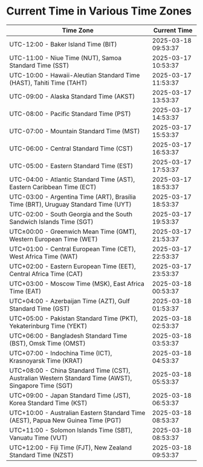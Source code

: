 # Current Time in Various Time Zones

| Time Zone | Current Time |
|-----------|--------------|
| UTC-12:00 - Baker Island Time (BIT) | 2025-03-18 09:53:37 |
| UTC-11:00 - Niue Time (NUT), Samoa Standard Time (SST) | 2025-03-17 10:53:37 |
| UTC-10:00 - Hawaii-Aleutian Standard Time (HAST), Tahiti Time (TAHT) | 2025-03-17 11:53:37 |
| UTC-09:00 - Alaska Standard Time (AKST) | 2025-03-17 13:53:37 |
| UTC-08:00 - Pacific Standard Time (PST) | 2025-03-17 14:53:37 |
| UTC-07:00 - Mountain Standard Time (MST) | 2025-03-17 15:53:37 |
| UTC-06:00 - Central Standard Time (CST) | 2025-03-17 16:53:37 |
| UTC-05:00 - Eastern Standard Time (EST) | 2025-03-17 17:53:37 |
| UTC-04:00 - Atlantic Standard Time (AST), Eastern Caribbean Time (ECT) | 2025-03-17 18:53:37 |
| UTC-03:00 - Argentina Time (ART), Brasília Time (BRT), Uruguay Standard Time (UYT) | 2025-03-17 18:53:37 |
| UTC-02:00 - South Georgia and the South Sandwich Islands Time (SGT) | 2025-03-17 19:53:37 |
| UTC±00:00 - Greenwich Mean Time (GMT), Western European Time (WET) | 2025-03-17 21:53:37 |
| UTC+01:00 - Central European Time (CET), West Africa Time (WAT) | 2025-03-17 22:53:37 |
| UTC+02:00 - Eastern European Time (EET), Central Africa Time (CAT) | 2025-03-17 23:53:37 |
| UTC+03:00 - Moscow Time (MSK), East Africa Time (EAT) | 2025-03-18 00:53:37 |
| UTC+04:00 - Azerbaijan Time (AZT), Gulf Standard Time (GST) | 2025-03-18 01:53:37 |
| UTC+05:00 - Pakistan Standard Time (PKT), Yekaterinburg Time (YEKT) | 2025-03-18 02:53:37 |
| UTC+06:00 - Bangladesh Standard Time (BST), Omsk Time (OMST) | 2025-03-18 03:53:37 |
| UTC+07:00 - Indochina Time (ICT), Krasnoyarsk Time (KRAT) | 2025-03-18 04:53:37 |
| UTC+08:00 - China Standard Time (CST), Australian Western Standard Time (AWST), Singapore Time (SGT) | 2025-03-18 05:53:37 |
| UTC+09:00 - Japan Standard Time (JST), Korea Standard Time (KST) | 2025-03-18 06:53:37 |
| UTC+10:00 - Australian Eastern Standard Time (AEST), Papua New Guinea Time (PGT) | 2025-03-18 08:53:37 |
| UTC+11:00 - Solomon Islands Time (SBT), Vanuatu Time (VUT) | 2025-03-18 08:53:37 |
| UTC+12:00 - Fiji Time (FJT), New Zealand Standard Time (NZST) | 2025-03-18 09:53:37 |

